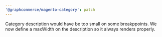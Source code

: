 ```yaml
---
'@graphcommerce/magento-category': patch
---
```


Category description would have be too small on some breakppoints. We now define a maxWidth on the description so it always renders properly.
